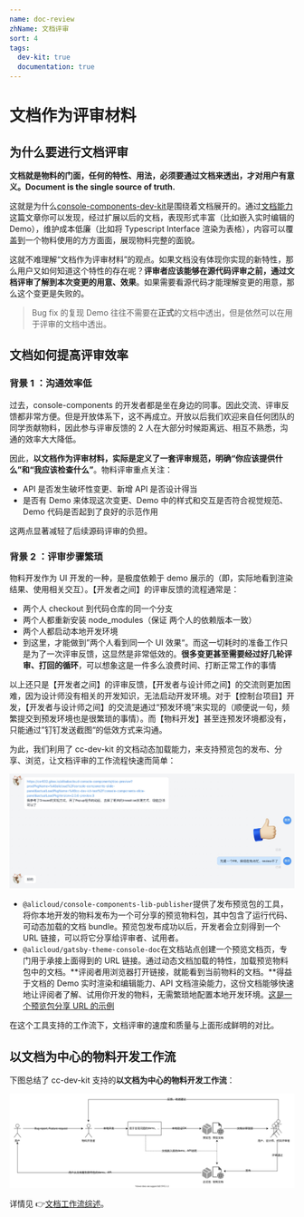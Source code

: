 ```yaml
---
name: doc-review
zhName: 文档评审
sort: 4
tags:
  dev-kit: true
  documentation: true
---
```


# 文档作为评审材料

## 为什么要进行文档评审

**文档就是物料的门面，任何的特性、用法，必须要通过文档来透出，才对用户有意义。Document is the single source of truth.**

这就是为什么[console-components-dev-kit](https://github.com/aliyun/alibabacloud-console-components/tree/master/dev-kit)是围绕着文档展开的。通过[文档能力](./doc-features)这篇文章你可以发现，经过扩展以后的文档，表现形式丰富（比如嵌入实时编辑的 Demo），维护成本低廉（比如将 Typescript Interface 渲染为表格），内容可以覆盖到一个物料使用的方方面面，展现物料完整的面貌。

这就不难理解“文档作为评审材料”的观点。如果文档没有体现你实现的新特性，那么用户又如何知道这个特性的存在呢？**评审者应该能够在源代码评审之前，通过文档评审了解到本次变更的用意、效果**。如果需要看源代码才能理解变更的用意，那么这个变更是失败的。

> Bug fix 的复现 Demo 往往不需要在**正式**的文档中透出，但是依然可以在用于评审的文档中透出。

## 文档如何提高评审效率

### 背景 1 ：沟通效率低

过去，console-components 的开发者都是坐在身边的同事。因此交流、评审反馈都非常方便。但是开放体系下，这不再成立。开放以后我们欢迎来自任何团队的同学贡献物料，因此参与评审反馈的 2 人在大部分时候距离远、相互不熟悉，沟通的效率大大降低。

因此，**以文档作为评审材料，实际是定义了一套评审规范，明确“你应该提供什么”和“我应该检查什么”**。物料评审重点关注：

- API 是否发生破坏性变更、新增 API 是否设计得当
- 是否有 Demo 来体现这次变更、Demo 中的样式和交互是否符合视觉规范、Demo 代码是否起到了良好的示范作用

这两点显著减轻了后续源码评审的负担。

### 背景 2 ：评审步骤繁琐

物料开发作为 UI 开发的一种，是极度依赖于 demo 展示的（即，实际地看到渲染结果、使用相关交互）。【开发者之间】的评审反馈的流程通常是：

- 两个人 checkout 到代码仓库的同一个分支
- 两个人都重新安装 node_modules（保证 两个人的依赖版本一致）
- 两个人都启动本地开发环境
- 到这里，才能做到”两个人看到同一个 UI 效果“。而这一切耗时的准备工作只是为了一次评审反馈，这显然是非常低效的。**很多变更甚至需要经过好几轮评审、打回的循环**，可以想象这是一件多么浪费时间、打断正常工作的事情

以上还只是【开发者之间】的评审反馈，【开发者与设计师之间】的交流则更加困难，因为设计师没有相关的开发知识，无法启动开发环境。对于【控制台项目】开发，【开发者与设计师之间】的交流是通过“预发环境”来实现的（顺便说一句，频繁提交到预发环境也是很繁琐的事情）。而【物料开发】甚至连预发环境都没有，只能通过”钉钉发送截图“的低效方式来沟通。

为此，我们利用了 cc-dev-kit 的文档动态加载能力，来支持预览包的发布、分享、浏览，让文档评审的工作流程快速而简单：

![简单的文档评审](./assets/doc-review1.png '简单的文档评审')

- `@alicloud/console-components-lib-publisher`提供了发布预览包的工具，将你本地开发的物料发布为一个可分享的预览物料包，其中包含了运行代码、可动态加载的文档 bundle。预览包发布成功以后，开发者会立刻得到一个 URL 链接，可以将它分享给评审者、试用者。
- `@alicloud/gatsby-theme-console-doc`在文档站点创建一个预览文档页，专门用于承接上面得到的 URL 链接。通过动态文档加载的特性，加载预览物料包中的文档。**评阅者用浏览器打开链接，就能看到当前物料的文档。**得益于文档的 Demo 实时渲染和编辑能力、API 文档渲染能力，这份文档能够快速地让评阅者了解、试用你开发的物料，无需繁琐地配置本地开发环境。[这是一个预览包分享 URL 的示例](https://csr632.gitee.io/alibabacloud-console-components/doc-preview?prodPkgName=%40alicloud%2Fconsole-components-actions&actualLoadPkgName=%40cc-dev-kit-test%2Fconsole-components-actions&actualLoadPkgVersion=1.0.9-preview.2)

在这个工具支持的工作流下，文档评审的速度和质量与上面形成鲜明的对比。

## 以文档为中心的物料开发工作流

下图总结了 cc-dev-kit 支持的**以文档为中心的物料开发工作流**：

![物料开发工作流](./assets/feedback.svg '物料开发工作流')

详情见 👉[文档工作流综述](./doc-workflow)。
